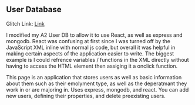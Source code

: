 ## User Database
Glitch Link: [Link](https://a4-alex-marrinan.glitch.me/)

I modified my A2 User DB to allow it to use React, as well as express and mongodb. React was confusing at first since I was turned off by the JavaScript XML inline with normal js code, but overall it was helpful in making certain aspects of the application easier to write. The biggest example is I could refrence variables / functions in the XML directly without having to access the HTML element then assiging it a onclick function.

This page is an application that stores users as well as basic information about them such as their emolyment type, as well as the deperatmant they work in or are majoring in. Uses express, mongodb, and react. You can add new users, defining their properties, and delete preexisting users.
